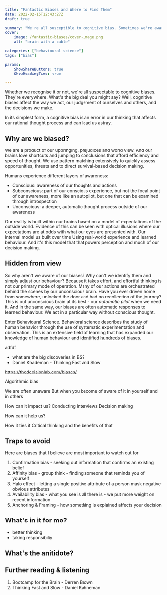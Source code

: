 ```yaml
---
title: "Fantastic Biases and Where to Find Them"
date: 2022-02-15T12:43:27Z
draft: true

summary: "We're all susceptible to cognitive bias. Sometimes we're aware of it, sometimes we're not. Let's take a look at some of the traps waiting for us and how we can avoid them."
cover: 
    image: /fantastic-biases/cover-image.png
    alt: "brain with a cable"

categories: ["behavioural science"]
tags: ["bias"]

params:
    ShowShareButtons: true
    ShowReadingTime: true

---
```


Whether we recognise it or not, we're all suspectable to cognitive biases. They're everywhere.
What's the big deal you might say?  Well, cognitive biases affect the way we act, our judgement of ourselves and others, and the decisions we make.

In its simplest form, a cognitive bias is an error in our thinking that affects our rational thought process and can lead us astray. 


## Why are we biased?

We are a product of our upbringing, prejudices and world view. And our brains love shortcuts and jumping to conclusions that afford efficiency and speed of thought. We use pattern matching extensively to quickly assess opportunities, threats and to direct survival-based decision making. 

Humans experience different layers of awareness:  

- Conscious: awareness of our thoughts and actions
- Subconscious: part of our conscious experience, but not the focal point of our awareness, more like an autopilot, but one that can be examined through introspection
- Unconscious: a deeper, automatic thought process outside of our awareness 

Our reality is built within our brains based on a model of expectations of the outside world. Evidence of this can be seen with optical illusions where our expectations are at odds with what our eyes are presented with. Our internal model us built over time Using real-world experience and learned behaviour. And it's this model that that powers perception and much of our decision making.


## Hidden from view

So why aren't we aware of our biases? Why can't we identify them and simply adjust our behaviour? Because it takes effort, and effortful thinking is not our primary mode of operation. Many of our actions are orchestrated behind the scenes by our unconscious brain. Have you ever driven home from somewhere, unlocked the door and had no recollection of the journey? This is out unconscious brain at its best - our *automatic pilot* when we need it. And in the same way, our biases are often automatic responses to learned behaviour. We act in a particular way without conscious thought. 

Enter Behavioural Science. Behavioral science describes the study of human behavior through the use of systematic experimentation and observation. This is an extensive field of learning that has expanded our knowledge of human behaviour and identified [hundreds](https://en.wikipedia.org/wiki/List_of_cognitive_biases
) of biases.

adfdf

- what are the big discoveries in BS?
- Daniel Khademan - Thinking Fast and Slow




https://thedecisionlab.com/biases/



Algorithmic bias 




We are often unaware
But when you become of aware of it in yourself and in others 

How can it impact us?
Conducting interviews 
Decision making 

How can it help us?

How it ties it Critical thinking and the benefits of that

## Traps to avoid

Here are biases that I believe are most important to watch out for

1. Confirmation bias - seeking out information that confirms an existing belief 
2. Affinity bias - group think - finding someone that reminds you of yourself
3. Halo effect - letting a single positive attribute of a person mask negative obvious attributes 
4. Availability bias - what you see is all there is - we put more weight on recent information
5. Anchoring & Framing - how something is explained affects your decision

## What's in it for me?

- better thinking 
- taking responsibiliy 

## What's the anitidote?

## Further reading & listening
1. Bootcamp for the Brain - Derren Brown
2. Thinking Fast and Slow - Daniel Kahneman 

